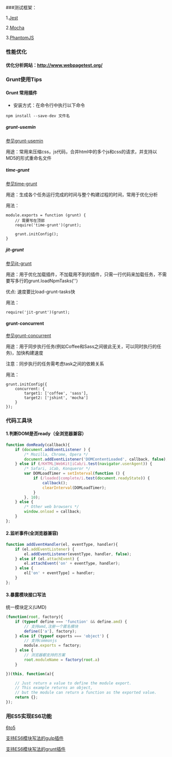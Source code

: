 ###测试框架：

1.[Jest](http://facebook.github.io/jest/)

2.[Mocha](http://visionmedia.github.io/mocha/)

3.[PhantomJS](http://phantomjs.org/)

### 性能优化

#### 优化分析网站：http://www.webpagetest.org/

### Grunt使用Tips
 
#### Grunt 常用插件

* 安装方式：在命令行中执行以下命令

```
npm install --save-dev 文件名
```

#####  grunt-usemin

[参见grunt-usemin](https://github.com/yeoman/grunt-usemin)

用途：常用来压缩css，js代码，合并html中的多个js和css的请求，并支持以MD5的形式重命名文件

##### time-grunt

[参见time-grunt](https://github.com/sindresorhus/time-grunt)

用途：生成各个任务运行完成的时间与整个构建过程的时间，常用于优化分析

用法：

```
module.exports = function (grunt) {
    // 需要写在顶部
    require('time-grunt')(grunt);

    grunt.initConfig();
}
```

##### jit-grunt

[参见jit-grunt](https://github.com/shootaroo/jit-grunt)

用途：用于优化加载插件，不加载用不到的插件，只需一行代码来加载任务，不需要写多行的grunt.loadNpmTasks(''）

优点: 速度要比load-grunt-tasks快

用法：
```
require('jit-grunt')(grunt);
```

#### grunt-concurrent

[参见grunt-concurrent](https://github.com/sindresorhus/grunt-concurrent)

用途：用于同步执行任务(例如Coffee和Sass之间彼此无关，可以同时执行的任务)，加快构建速度

注意：同步执行的任务需考虑task之间的依赖关系

用法：
```
grunt.initConfig({
    concurrent: {
        target1: ['coffee', 'sass'],
        target2: ['jshint', 'mocha']
    }
});
```

### 代码工具块

#### 1.判断DOM是否ready（全浏览器兼容）

```js
function domReady(callback){
    if (document.addEventListener ) {
        /* Mozilla, Chrome, Opera */
        document.addEventListener('DOMContentLoaded', callback, false);
    } else if (/KHTML|WebKit|iCab/i.test(navigator.userAgent)) {
        /* Safari, iCab, Konqueror */
        var DOMLoadTimer = setInterval(function () {
            if (/loaded|complete/i.test(document.readyState)) {
                callback();
                clearInterval(DOMLoadTimer);
            }
        }, 10);
    } else {
        /* Other web browsers */
        window.onload = callback;
    }
};
```
#### 2.监听事件(全浏览器兼容)

```js
function addEventHandler(el, eventType, handler){
    if (el.addEventListener) {
        el.addEventListener(eventType, handler, false);
    } else if (el.attachEvent) {
        el.attachEvent('on' + eventType, handler);
    } else {
        el['on' + eventType] = handler;
    }
};
```

#### 3.暴露模块接口写法

统一模块定义(UMD)
```js
(function(root, factory){
    if (typeof define === 'function' && define.amd) {
        // 支持amd,注册一个匿名模块
        define(['a'], factory);
    } else if (typeof exports === 'object') {
        // 支持commonjs
        module.exports = factory;
    } else {
        // 浏览器都支持的方案
        root.moduleName = factory(root.a)
    }

})(this, function(a){

    // Just return a value to define the module export.
    // This example returns an object,
    // but the module can return a function as the exported value.
    return {};
});
```


### 用ES5实现ES6功能

[6to5](https://github.com/6to5/6to5)

[支持ES6模块写法的gulp插件](https://github.com/sindresorhus/gulp-6to5)

[支持ES6模块写法的grunt插件](https://github.com/sindresorhus/grunt-6to5)

